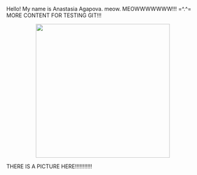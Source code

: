 

Hello! My name is Anastasia Agapova. meow. MEOWWWWWWW!!! =^.^=
MORE CONTENT FOR TESTING GIT!!!

<p align="center">
  <img src="https://www.almanac.com/sites/default/files/daisy_april_birth_flower_1920x1280px_pixabay.jpg" width="350"/>
</p>
THERE IS A PICTURE HERE!!!!!!!!!!!
